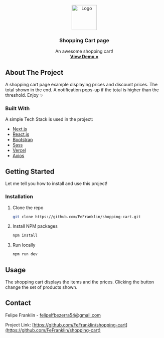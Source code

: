 <div id="top"></div>

<!-- PROJECT LOGO -->
<br />
<div align="center">
  <a href="https://shopping-cart-beta-rosy.vercel.app/">
    <img src="https://img.icons8.com/external-vitaliy-gorbachev-blue-vitaly-gorbachev/60/000000/external-shopping-cart-cyber-monday-vitaliy-gorbachev-blue-vitaly-gorbachev.png" alt="Logo" width="80" height="80">
  </a>

  <h3 align="center">Shopping Cart page</h3>

  <p align="center">
    An awesome shopping cart!
    <br />
    <a href="https://shopping-cart-beta-rosy.vercel.app/"><strong>View Demo »</strong></a>
  </p>
</div>

<!-- ABOUT THE PROJECT -->
## About The Project

A shopping cart page example displaying prices and discount prices. The total shown in the end. A notification pops-up if the total is higher than the threshold. Enjoy ✨

### Built With

A simple Tech Stack is used in the project:

* [Next.js](https://nextjs.org/)
* [React.js](https://reactjs.org/)
* [Bootstrap](https://getbootstrap.com)
* [Sass](https://sass-lang.com/)
* [Vercel](https://vercel.com/)
* [Axios](https://axios-http.com/)

<!-- GETTING STARTED -->
## Getting Started

Let me tell you how to install and use this project!

### Installation

1. Clone the repo
   ```sh
   git clone https://github.com/FeFranklin/shopping-cart.git
   ```
2. Install NPM packages
   ```sh
   npm install
   ```
3. Run locally
   ```sh
   npm run dev
   ```

<!-- USAGE EXAMPLES -->
## Usage

The shopping cart displays the items and the prices. Clicking the button change the set of products shown.

<!-- CONTACT -->
## Contact

Felipe Franklin - felipelfbezerra54@gmail.com

Project Link: [https://github.com/FeFranklin/shopping-cart](https://github.com/FeFranklin/shopping-cart)
